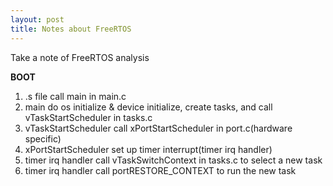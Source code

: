 ```yaml
---
layout: post
title: Notes about FreeRTOS
---
```


Take a note of FreeRTOS analysis  

**BOOT**
1. .s file call main in main.c  
2. main do os initialize & device initialize, create tasks, and call vTaskStartScheduler in tasks.c  
3. vTaskStartScheduler call xPortStartScheduler in port.c(hardware specific)  
4. xPortStartScheduler set up timer interrupt(timer irq handler)  
5. timer irq handler call vTaskSwitchContext in tasks.c to select a new task  
6. timer irq handler call portRESTORE_CONTEXT to run the new task
